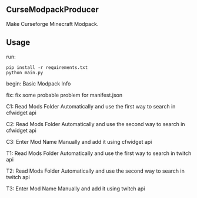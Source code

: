 ## CurseModpackProducer

Make Curseforge Minecraft Modpack.

## Usage

run:

```
pip install -r requirements.txt
python main.py
```

begin: Basic Modpack Info

fix: fix some probable problem for manifest.json

C1: Read Mods Folder Automatically and use the first way to search in cfwidget api

C2: Read Mods Folder Automatically and use the second way to search in cfwidget api

C3: Enter Mod Name Manually and add it using cfwidget api

T1: Read Mods Folder Automatically and use the first way to search in twitch api

T2: Read Mods Folder Automatically and use the second way to search in twitch api

T3: Enter Mod Name Manually and add it using twitch api